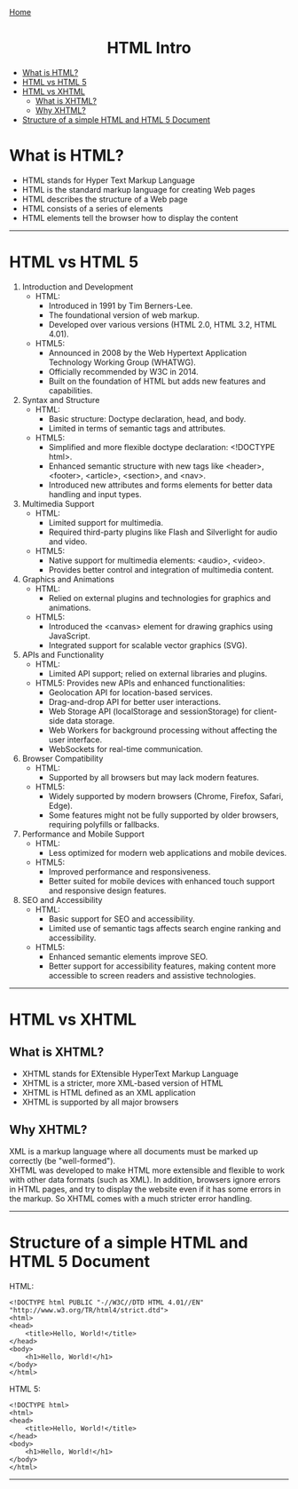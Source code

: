 <div style="display: flex; justify-content: space-between">
<a href="../HTML.md">Home</a>
</div>

<center><h1>HTML Intro</h1></center>

- [What is HTML?](#what-is-html)
- [HTML vs HTML 5](#html-vs-html-5)
- [HTML vs XHTML](#html-vs-xhtml)
  - [What is XHTML?](#what-is-xhtml)
  - [Why XHTML?](#why-xhtml)
- [Structure of a simple HTML and HTML 5 Document](#structure-of-a-simple-html-and-html-5-document)


# What is HTML?

<ul>
  <li>HTML stands for Hyper Text Markup Language</li>
  <li>HTML is the standard markup language for creating Web pages</li>
  <li>HTML describes the structure of a Web page</li>
  <li>HTML consists of a series of elements</li>
  <li>HTML elements tell the browser how to display the content</li>
</ul>
<hr/>

# HTML vs HTML 5
<ol>
  <li>
    Introduction and Development
    <ul>
      <li>
        HTML:
        <ul>
          <li>Introduced in 1991 by Tim Berners-Lee.</li>
          <li>The foundational version of web markup.</li>
          <li>
            Developed over various versions (HTML 2.0, HTML 3.2, HTML 4.01).
          </li>
        </ul>
      </li>
      <li>
        HTML5:
        <ul>
          <li>
            Announced in 2008 by the Web Hypertext Application Technology
            Working Group (WHATWG).
          </li>
          <li>Officially recommended by W3C in 2014.</li>
          <li>
            Built on the foundation of HTML but adds new features and
            capabilities.
          </li>
        </ul>
      </li>
    </ul>
  </li>
  <li>
    Syntax and Structure
    <ul>
      <li>
        HTML:
        <ul>
          <li>Basic structure: Doctype declaration, head, and body.</li>
          <li>Limited in terms of semantic tags and attributes.</li>
        </ul>
      </li>
      <li>
        HTML5:
        <ul>
          <li>
            Simplified and more flexible doctype declaration: &lt;!DOCTYPE
            html&gt;.
          </li>
          <li>
            Enhanced semantic structure with new tags like &lt;header&gt;,
            &lt;footer&gt;, &lt;article&gt;, &lt;section&gt;, and &lt;nav&gt;.
          </li>
          <li>
            Introduced new attributes and forms elements for better data
            handling and input types.
          </li>
        </ul>
      </li>
    </ul>
  </li>
  <li>
    Multimedia Support
    <ul>
      <li>
        HTML:
        <ul>
          <li>Limited support for multimedia.</li>
          <li>
            Required third-party plugins like Flash and Silverlight for audio
            and video.
          </li>
        </ul>
      </li>
      <li>
        HTML5:
        <ul>
          <li>
            Native support for multimedia elements: &lt;audio&gt;,
            &lt;video&gt;.
          </li>
          <li>
            Provides better control and integration of multimedia content.
          </li>
        </ul>
      </li>
    </ul>
  </li>
  <li>
    Graphics and Animations
    <ul>
      <li>
        HTML:
        <ul>
          <li>
            Relied on external plugins and technologies for graphics and
            animations.
          </li>
        </ul>
      </li>
      <li>
        HTML5:
        <ul>
          <li>
            Introduced the &lt;canvas&gt; element for drawing graphics using
            JavaScript.
          </li>
          <li>Integrated support for scalable vector graphics (SVG).</li>
        </ul>
      </li>
    </ul>
  </li>
  <li>
    APIs and Functionality
    <ul>
      <li>
        HTML:
        <ul>
          <li>
            Limited API support; relied on external libraries and plugins.
          </li>
        </ul>
      </li>
      <li>
        HTML5: Provides new APIs and enhanced functionalities:
        <ul>
          <li>Geolocation API for location-based services.</li>
          <li>Drag-and-drop API for better user interactions.</li>
          <li>
            Web Storage API (localStorage and sessionStorage) for client-side
            data storage.
          </li>
          <li>
            Web Workers for background processing without affecting the user
            interface.
          </li>
          <li>WebSockets for real-time communication.</li>
        </ul>
      </li>
    </ul>
  </li>
  <li>
    Browser Compatibility
    <ul>
      <li>
        HTML:
        <ul>
          <li>Supported by all browsers but may lack modern features.</li>
        </ul>
      </li>
      <li>
        HTML5:
        <ul>
          <li>
            Widely supported by modern browsers (Chrome, Firefox, Safari, Edge).
          </li>
          <li>
            Some features might not be fully supported by older browsers,
            requiring polyfills or fallbacks.
          </li>
        </ul>
      </li>
    </ul>
  </li>
  <li>
    Performance and Mobile Support
    <ul>
      <li>
        HTML:
        <ul>
          <li>
            Less optimized for modern web applications and mobile devices.
          </li>
        </ul>
      </li>
      <li>
        HTML5:
        <ul>
          <li>Improved performance and responsiveness.</li>
          <li>
            Better suited for mobile devices with enhanced touch support and
            responsive design features.
          </li>
        </ul>
      </li>
    </ul>
  </li>
  <li>
    SEO and Accessibility
    <ul>
      <li>
        HTML:
        <ul>
          <li>Basic support for SEO and accessibility.</li>
          <li>
            Limited use of semantic tags affects search engine ranking and
            accessibility.
          </li>
        </ul>
      </li>
      <li>
        HTML5:
        <ul>
          <li>Enhanced semantic elements improve SEO.</li>
          <li>
            Better support for accessibility features, making content more
            accessible to screen readers and assistive technologies.
          </li>
        </ul>
      </li>
    </ul>
  </li>
</ol>


<hr/>

# HTML vs XHTML

## What is XHTML?

<ul>
	<li>XHTML stands for EXtensible HyperText Markup Language</li>
	<li>XHTML is a stricter, more XML-based version of HTML</li>
	<li>XHTML is HTML defined as an XML application</li>
	<li>XHTML is supported by all major browsers</li>
</ul>

## Why XHTML?

XML is a markup language where all documents must be marked up correctly (be
"well-formed"). <br/>
XHTML was developed to make HTML more extensible and flexible to work with
other data formats (such as XML). In addition, browsers ignore errors in HTML
pages, and try to display the website even if it has some errors in the
markup. So XHTML comes with a much stricter error handling.

<hr/>

# Structure of a simple HTML and HTML 5 Document

HTML:
```
<!DOCTYPE html PUBLIC "-//W3C//DTD HTML 4.01//EN" "http://www.w3.org/TR/html4/strict.dtd">
<html>
<head>
    <title>Hello, World!</title>
</head>
<body>
    <h1>Hello, World!</h1>
</body>
</html>
```
HTML 5:
```
<!DOCTYPE html>
<html>
<head>
    <title>Hello, World!</title>
</head>
<body>
    <h1>Hello, World!</h1>
</body>
</html>
```

<hr/>
